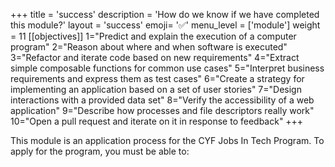 +++
title = 'success'
description = 'How do we know if we have completed this module?'
layout = 'success'
emoji= '✅'
menu_level = ['module']
weight = 11
[[objectives]]
1="Predict and explain the execution of a computer program"
2="Reason about where and when software is executed"
3="Refactor and iterate code based on new requirements"
4="Extract simple composable functions for common use cases"
5="Interpret business requirements and express them as test cases"
6="Create a strategy for implementing an application based on a set of user stories"
7="Design interactions with a provided data set"
8="Verify the accessibility of a web application"
9="Describe how processes and file descriptors really work"
10="Open a pull request and iterate on it in response to feedback"
+++

This module is an application process for the CYF Jobs In Tech Program. To apply for the program, you must be able to:
